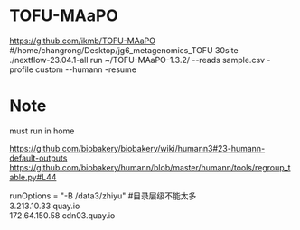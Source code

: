 # TOFU-MAaPO

https://github.com/ikmb/TOFU-MAaPO  
#/home/changrong/Desktop/jg6_metagenomics_TOFU 30site  
./nextflow-23.04.1-all run ~/TOFU-MAaPO-1.3.2/ --reads sample.csv -profile custom --humann -resume  


# Note
must run in home  

https://github.com/biobakery/biobakery/wiki/humann3#23-humann-default-outputs  
https://github.com/biobakery/humann/blob/master/humann/tools/regroup_table.py#L44    


runOptions = "-B /data3/zhiyu"  #目录层级不能太多  
3.213.10.33 quay.io  
172.64.150.58 cdn03.quay.io  
